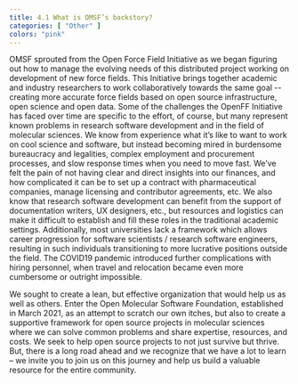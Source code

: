 ```yaml
---
title: 4.1 What is OMSF’s backstory?
categories: [ "Other" ]
colors: "pink"
---
```


OMSF sprouted from the Open Force Field Initiative as we began figuring out how to manage the evolving needs of this distributed project working on development of new force fields. This Initiative brings together academic and industry researchers to work collaboratively towards the same goal -- creating more accurate force fields based on open source infrastructure, open science and open data. Some of the challenges the OpenFF Initiative has faced over time are specific to the effort, of course, but many represent known problems in research software development and in the field of molecular sciences. We know from experience what it’s like to want to work on cool science and software, but instead becoming mired in burdensome bureaucracy and legalities, complex employment and procurement processes, and slow response times when you need to move fast. We’ve felt the pain of not having clear and direct insights into our finances, and how complicated it can be to set up a contract with pharmaceutical companies, manage licensing and contributor agreements, etc. We also know that research software development can benefit from the support of documentation writers, UX designers, etc., but resources and logistics can make it difficult to establish and fill these roles in the traditional academic settings. Additionally, most universities lack a framework which allows career progression for software scientists / research software engineers, resulting in such individuals transitioning to more lucrative positions outside the field. The COVID19 pandemic introduced further complications with hiring personnel, when travel and relocation became even more cumbersome or outright impossible.  

We sought to create a lean, but effective organization that would help us as well as others. Enter the Open Molecular Software Foundation, established in March 2021, as an attempt to scratch our own itches, but also to create a supportive framework for open source projects in molecular sciences where we can solve common problems and share expertise, resources, and costs. We seek to help open source projects to not just survive but thrive. But, there is a long road ahead and we recognize that we have a lot to learn – we invite you to join us on this journey and help us build a valuable resource for the entire community.
